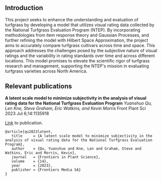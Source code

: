 ## Introduction
This project seeks to enhance the understanding and evaluation of turfgrass by developing a model that utilizes visual rating data collected by the National Turfgrass Evaluation Program (NTEP). By incorporating methodologies from item response theory and Gaussian Processes, and further refining the model with Hilbert Space Approximation, the project aims to accurately compare turfgrass cultivars across time and space. This approach addresses the challenges posed by the subjective nature of visual ratings and the variability in rating standards over time and across different locations. This model promises to elevate the scientific rigor of turfgrass research and management, supporting the NTEP's mission in evaluating turfgrass varieties across North America.


## Relevant publications

**A latent scale model to minimize subjectivity in the analysis of visual rating data for the National Turfgrass Evaluation Program**
*Yuanshuo Qu, Len Kne, Steve Graham, Eric Watkins, and Kevin Morris*
Front Plant Sci 2023 Jul 6;14:1135918

[Link](https://www.frontiersin.org/articles/10.3389/fpls.2023.1135918/full) to publication.
```
@article{qu2023latent,
   title     = {A latent scale model to minimize subjectivity in the analysis of visual rating data for the National Turfgrass Evaluation Program},
   author    = {Qu, Yuanshuo and Kne, Len and Graham, Steve and Watkins, Eric and Morris, Kevin},
   journal   = {Frontiers in Plant Science},
   volume    = {14},
   year      = {2023},
   publisher = {Frontiers Media SA}
}
```
